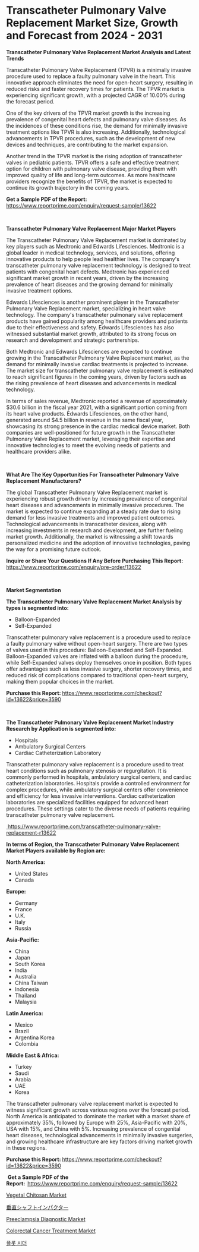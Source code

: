 <p><h1>Transcatheter Pulmonary Valve Replacement Market Size, Growth and Forecast from 2024 - 2031</h1></p><p><strong>Transcatheter Pulmonary Valve Replacement Market Analysis and Latest Trends</strong></p>
<p><p>Transcatheter Pulmonary Valve Replacement (TPVR) is a minimally invasive procedure used to replace a faulty pulmonary valve in the heart. This innovative approach eliminates the need for open-heart surgery, resulting in reduced risks and faster recovery times for patients. The TPVR market is experiencing significant growth, with a projected CAGR of 10.00% during the forecast period.</p><p>One of the key drivers of the TPVR market growth is the increasing prevalence of congenital heart defects and pulmonary valve diseases. As the incidences of these conditions rise, the demand for minimally invasive treatment options like TPVR is also increasing. Additionally, technological advancements in TPVR procedures, such as the development of new devices and techniques, are contributing to the market expansion.</p><p>Another trend in the TPVR market is the rising adoption of transcatheter valves in pediatric patients. TPVR offers a safe and effective treatment option for children with pulmonary valve disease, providing them with improved quality of life and long-term outcomes. As more healthcare providers recognize the benefits of TPVR, the market is expected to continue its growth trajectory in the coming years.</p></p>
<p><strong>Get a Sample PDF of the Report:&nbsp;</strong> <a href="https://www.reportprime.com/enquiry/request-sample/13622">https://www.reportprime.com/enquiry/request-sample/13622</a></p>
<p>&nbsp;</p>
<p><strong>Transcatheter Pulmonary Valve Replacement Major Market Players</strong></p>
<p><p>The Transcatheter Pulmonary Valve Replacement market is dominated by key players such as Medtronic and Edwards Lifesciences. Medtronic is a global leader in medical technology, services, and solutions, offering innovative products to help people lead healthier lives. The company's transcatheter pulmonary valve replacement technology is designed to treat patients with congenital heart defects. Medtronic has experienced significant market growth in recent years, driven by the increasing prevalence of heart diseases and the growing demand for minimally invasive treatment options.</p><p>Edwards Lifesciences is another prominent player in the Transcatheter Pulmonary Valve Replacement market, specializing in heart valve technology. The company's transcatheter pulmonary valve replacement products have gained popularity among healthcare providers and patients due to their effectiveness and safety. Edwards Lifesciences has also witnessed substantial market growth, attributed to its strong focus on research and development and strategic partnerships.</p><p>Both Medtronic and Edwards Lifesciences are expected to continue growing in the Transcatheter Pulmonary Valve Replacement market, as the demand for minimally invasive cardiac treatments is projected to increase. The market size for transcatheter pulmonary valve replacement is estimated to reach significant figures in the coming years, driven by factors such as the rising prevalence of heart diseases and advancements in medical technology.</p><p>In terms of sales revenue, Medtronic reported a revenue of approximately $30.6 billion in the fiscal year 2021, with a significant portion coming from its heart valve products. Edwards Lifesciences, on the other hand, generated around $4.5 billion in revenue in the same fiscal year, showcasing its strong presence in the cardiac medical device market. Both companies are well-positioned for future growth in the Transcatheter Pulmonary Valve Replacement market, leveraging their expertise and innovative technologies to meet the evolving needs of patients and healthcare providers alike.</p></p>
<p>&nbsp;</p>
<p><strong>What Are The Key Opportunities For Transcatheter Pulmonary Valve Replacement Manufacturers?</strong></p>
<p><p>The global Transcatheter Pulmonary Valve Replacement market is experiencing robust growth driven by increasing prevalence of congenital heart diseases and advancements in minimally invasive procedures. The market is expected to continue expanding at a steady rate due to rising demand for less invasive treatments and improved patient outcomes. Technological advancements in transcatheter devices, along with increasing investments in research and development, are further fueling market growth. Additionally, the market is witnessing a shift towards personalized medicine and the adoption of innovative technologies, paving the way for a promising future outlook.</p></p>
<p><strong>Inquire or Share Your Questions If Any Before Purchasing This Report:</strong> <a href="https://www.reportprime.com/enquiry/pre-order/13622">https://www.reportprime.com/enquiry/pre-order/13622</a></p>
<p>&nbsp;</p>
<p><strong>Market Segmentation</strong></p>
<p><strong>The Transcatheter Pulmonary Valve Replacement Market Analysis by types is segmented into:</strong></p>
<p><ul><li>Balloon-Expanded</li><li>Self-Expanded</li></ul></p>
<p><p>Transcatheter pulmonary valve replacement is a procedure used to replace a faulty pulmonary valve without open-heart surgery. There are two types of valves used in this procedure: Balloon-Expanded and Self-Expanded. Balloon-Expanded valves are inflated with a balloon during the procedure, while Self-Expanded valves deploy themselves once in position. Both types offer advantages such as less invasive surgery, shorter recovery times, and reduced risk of complications compared to traditional open-heart surgery, making them popular choices in the market.</p></p>
<p><strong>Purchase this Report:&nbsp;</strong><a href="https://www.reportprime.com/checkout?id=13622&price=3590">https://www.reportprime.com/checkout?id=13622&price=3590</a></p>
<p>&nbsp;</p>
<p><strong>The Transcatheter Pulmonary Valve Replacement Market Industry Research by Application is segmented into:</strong></p>
<p><ul><li>Hospitals</li><li>Ambulatory Surgical Centers</li><li>Cardiac Catheterization Laboratory</li></ul></p>
<p><p>Transcatheter pulmonary valve replacement is a procedure used to treat heart conditions such as pulmonary stenosis or regurgitation. It is commonly performed in hospitals, ambulatory surgical centers, and cardiac catheterization laboratories. Hospitals provide a controlled environment for complex procedures, while ambulatory surgical centers offer convenience and efficiency for less invasive interventions. Cardiac catheterization laboratories are specialized facilities equipped for advanced heart procedures. These settings cater to the diverse needs of patients requiring transcatheter pulmonary valve replacement.</p></p>
<p><a href="https://www.reportprime.com/transcatheter-pulmonary-valve-replacement-r13622">&nbsp;https://www.reportprime.com/transcatheter-pulmonary-valve-replacement-r13622</a></p>
<p><strong>In terms of Region, the Transcatheter Pulmonary Valve Replacement Market Players available by Region are:</strong></p>
<p>
    <p> <strong> North America: </strong>
        <ul>
            <li>United States</li>
            <li>Canada</li>
        </ul>
        </p> 
    <p> <strong> Europe: </strong>
        <ul>
            <li>Germany</li>
            <li>France</li>
            <li>U.K.</li>
            <li>Italy</li>
            <li>Russia</li>
        </ul>
        </p> 
    <p> <strong> Asia-Pacific: </strong>
        <ul>
            <li>China</li>
            <li>Japan</li>
            <li>South Korea</li>
            <li>India</li>
            <li>Australia</li>
            <li>China Taiwan</li>
            <li>Indonesia</li>
            <li>Thailand</li>
            <li>Malaysia</li>
        </ul>
        </p> 
    <p> <strong> Latin America: </strong>
        <ul>
            <li>Mexico</li>
            <li>Brazil</li>
            <li>Argentina Korea</li>
            <li>Colombia</li>
        </ul>
        </p> 
    <p> <strong> Middle East & Africa: </strong>
        <ul>
            <li>Turkey</li>
            <li>Saudi</li>
            <li>Arabia</li>
            <li>UAE</li>
            <li>Korea</li>
        </ul>
    </p>
    </p>
<p><p>The transcatheter pulmonary valve replacement market is expected to witness significant growth across various regions over the forecast period. North America is anticipated to dominate the market with a market share of approximately 35%, followed by Europe with 25%, Asia-Pacific with 20%, USA with 15%, and China with 5%. Increasing prevalence of congenital heart diseases, technological advancements in minimally invasive surgeries, and growing healthcare infrastructure are key factors driving market growth in these regions.</p></p>
<p><strong>Purchase this Report: </strong><a href="https://www.reportprime.com/checkout?id=13622&price=3590">https://www.reportprime.com/checkout?id=13622&price=3590</a></p>
<p>&nbsp;<strong>Get a Sample PDF of the Report:&nbsp;&nbsp;</strong><a href="https://www.reportprime.com/enquiry/request-sample/13622">https://www.reportprime.com/enquiry/request-sample/13622</a></p>
<p><strong></strong></p>
<p><p><a href="https://issuu.com/reportprime-2/docs/vegetal-chitosan-market-size-2030.pptx">Vegetal Chitosan Market</a></p><p><a href="https://github.com/EstelWisozk1/Market-Research-Report-List-1/blob/main/433013324627.md">垂直シャフトインパクター</a></p><p><a href="https://github.com/joannagoyvaerts/Market-Research-Report-List-2/blob/main/preeclampsia-diagnostic-market.md">Preeclampsia Diagnostic Market</a></p><p><a href="https://github.com/abdelrhmankishk22/Market-Research-Report-List-4/blob/main/colorectal-cancer-treatment-market.md">Colorectal Cancer Treatment Market</a></p><p><a href="https://github.com/vsckjg50460/Market-Research-Report-List-1/blob/main/754458422658.md">플롯 시더</a></p></p>